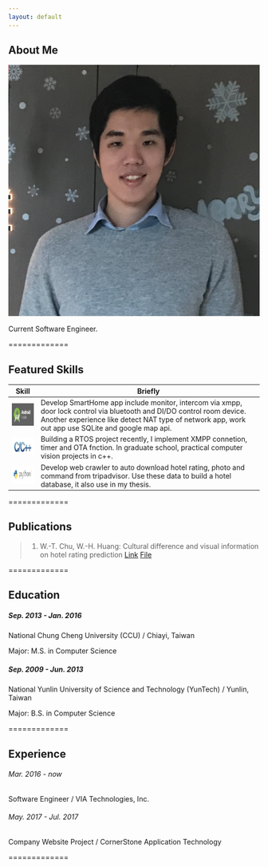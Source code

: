 ```yaml
---
layout: default
---
```


## About Me

<img class="profile-picture" src="OwnSticky.jpeg">

Current Software Engineer.

=============
## Featured Skills

Skill | Briefly
-----|--------
<img src="android-studio-logo.png" style="width:90px;height:45px;"/>| Develop SmartHome app include monitor, intercom via xmpp, door lock control via bluetooth and DI/DO control room device. Another experience like detect NAT type of network app, work out app use SQLite and google map api.
<img src="C and C++.jpg" style="width:90px;height:36px;"/>|Building a RTOS project recently, I implement XMPP connetion, timer and OTA fnction. In graduate school, practical computer vision projects in c++.
<img src="python-logo.png" style="width:90px;height:36px;"/>| Develop web crawler to auto download hotel rating, photo and command from tripadvisor. Use these data to build a hotel database, it also use in my thesis.

=============
## Publications

> 1. W.-T. Chu, W.-H. Huang: Cultural difference and visual information on hotel rating prediction [Link](https://link.springer.com/article/10.1007/s11280-016-0404-2) [File](https://github.com/henry0726/henry0726.github.io/raw/master/World_Wide_Web_Journal.pdf)

=============
<a id="education" style="position: relative; top: 0px;"></a>
## Education 

##### Sep. 2013 - Jan. 2016
National Chung Cheng University (CCU) / Chiayi, Taiwan

Major: M.S. in Computer Science

##### Sep. 2009 - Jun. 2013
National Yunlin University of Science and Technology (YunTech) / Yunlin, Taiwan

Major: B.S. in Computer Science

=============
<a id="experience" style="position: relative; top: 0px;"></a>
## Experience 

###### Mar. 2016 - now
Software Engineer / VIA Technologies, Inc.

###### May. 2017 - Jul. 2017
Company Website Project / CornerStone Application Technology 

=============

